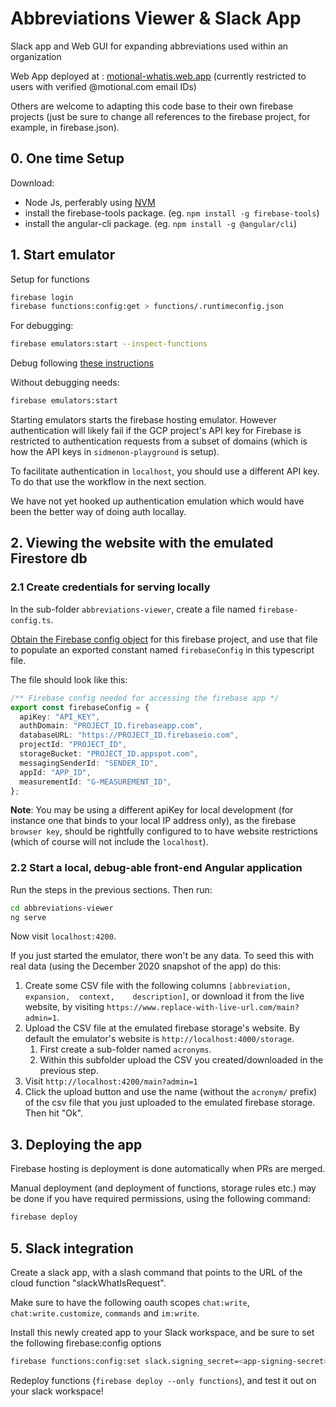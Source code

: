 # Abbreviations Viewer & Slack App
Slack app and Web GUI for expanding abbreviations used within an organization

Web App deployed at : [motional-whatis.web.app](https://motional-whatis.web.app) (currently restricted to users with verified @motional.com email IDs) 


Others are welcome to adapting this code base to their own firebase projects (just be sure to change all references to the firebase project, for example, in firebase.json).

## 0. One time Setup

Download:
- Node Js, perferably using [NVM](https://github.com/nvm-sh/nvm#installing-and-updating)
- install the firebase-tools package. (eg. `npm install -g firebase-tools`)
- install the angular-cli package. (eg. `npm install -g @angular/cli`)

## 1. Start emulator

Setup for functions

```sh
firebase login
firebase functions:config:get > functions/.runtimeconfig.json
```

For debugging:

```sh
firebase emulators:start --inspect-functions
```

Debug following [these instructions](https://nodejs.org/en/docs/guides/debugging-getting-started/)

Without debugging needs:

```sh
firebase emulators:start
```

Starting emulators starts the firebase hosting emulator. However authentication will likely fail if the GCP project's API key for Firebase is restricted to authentication requests from a subset of domains (which is how the API keys in `sidmenon-playground` is setup).

To facilitate authentication in `localhost`, you should use a different API key. To do that use the workflow in the next section.

We have not yet hooked up authentication emulation which would have been the better way of doing auth locallay.

## 2. Viewing the website with the emulated Firestore db

### 2.1 Create credentials for serving locally


In the sub-folder `abbreviations-viewer`, create a file named `firebase-config.ts`.

[Obtain the Firebase config object](https://support.google.com/firebase/answer/7015592) for this firebase project, and use that file to populate an exported constant named `firebaseConfig` in this typescript file.

The file should look like this:

```ts
/** Firebase config needed for accessing the firebase app */
export const firebaseConfig = {
  apiKey: "API_KEY",
  authDomain: "PROJECT_ID.firebaseapp.com",
  databaseURL: "https://PROJECT_ID.firebaseio.com",
  projectId: "PROJECT_ID",
  storageBucket: "PROJECT_ID.appspot.com",
  messagingSenderId: "SENDER_ID",
  appId: "APP_ID",
  measurementId: "G-MEASUREMENT_ID",
};
```

**Note**: You may be using a different apiKey for local development (for instance one that binds to your local IP address only), as the firebase `browser key`, should be rightfully configured to to have website restrictions (which of course will not include the `localhost`).

### 2.2 Start a local, debug-able front-end Angular application

Run the steps in the previous sections. Then run:

```sh
cd abbreviations-viewer
ng serve
```

Now visit `localhost:4200`.


If you just started the emulator, there won't be any data. To seed this with real data (using the December 2020 snapshot of the app) do this:

1. Create some CSV file with the following columns `[abbreviation,	expansion,	context,	description]`, or download it from the live website, by visiting `https://www.replace-with-live-url.com/main?admin=1`.
1. Upload the CSV file at the emulated firebase storage's website. By default the emulator's website is `http://localhost:4000/storage`.
    1. First create a sub-folder named `acronyms`. 
    1. Within this subfolder upload the CSV you created/downloaded in the previous step.
1. Visit `http://localhost:4200/main?admin=1`
1. Click the upload button and use the name (without the `acronym/` prefix) of the csv file that you just uploaded to the emulated firebase storage. Then hit "Ok".

## 3. Deploying the app

Firebase hosting is deployment is done automatically when PRs are merged.

Manual deployment (and deployment of functions, storage rules etc.) may be done if you have required permissions, using the following command:

```sh
firebase deploy
```

## 5. Slack integration

Create a slack app, with a slash command that points to the URL of the cloud function "slackWhatIsRequest".

Make sure to have the following oauth scopes `chat:write`, `chat:write.customize`, `commands` and `im:write`.

Install this newly created app to your Slack workspace, and be sure to set the following firebase:config options

```sh
firebase functions:config:set slack.signing_secret=<app-signing-secret> slack.app_id=<your_app_id> slack.bot_token=<bot-oauth-token>
```

Redeploy functions (`firebase deploy --only functions`), and test it out on your slack workspace!
